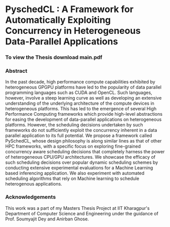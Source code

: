 #                     PyschedCL : A Framework for Automatically Exploiting Concurrency in Heterogeneous Data-Parallel Applications

### To view the Thesis download main.pdf 


### Abstract 

In the past decade, high performance compute capabilities exhibited by heterogeneous GPGPU platforms have led to the popularity of data parallel programming languages such as CUDA and OpenCL. Such languages, however, involve a steep learning curve as well as developing an extensive understanding of the underlying architecture of the compute devices in heterogeneous platforms. This has led to the emergence of several High Performance Computing frameworks which provide high-level abstractions for easing the development of data-parallel applications on heterogeneous platforms. However, the scheduling decisions undertaken by such frameworks do not sufficiently exploit the concurrency inherent in a data parallel application to its full potential. We propose a framework called PySchedCL, whose design philosophy is along similar lines as that of other HPC frameworks, with a specific focus on exploring fine-grained concurrency aware scheduling decisions that completely harness the power of heterogeneous CPU/GPU architectures. We showcase the efficacy of such scheduling decisions over popular dynamic scheduling schemes by conducting extensive experimental evaluations for a Machine Learning based inferencing application. We also experiment with automated scheduling algorithms that rely on Machine learning to schedule heterogenous applications.

### Acknowledgements 

This work was a part of my Masters Thesis Project at IIT Kharagpur's Department of Computer Science and Engineering under the guidance of Prof. Soumyajit Dey and Anirban Ghose. 
